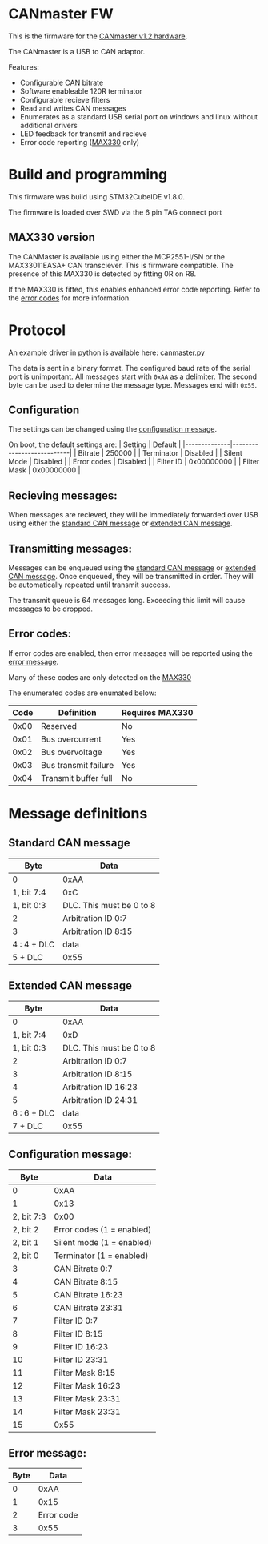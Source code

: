 # CANmaster FW

This is the firmware for the [CANmaster v1.2 hardware](https://github.com/TL-Embedded/CANmaster-HW).

The CANmaster is a USB to CAN adaptor.

Features:
 * Configurable CAN bitrate
 * Software enableable 120R terminator
 * Configurable recieve filters
 * Read and writes CAN messages
 * Enumerates as a standard USB serial port on windows and linux without additional drivers
 * LED feedback for transmit and recieve
 * Error code reporting ([MAX330](#max330-version) only)

# Build and programming
This firmware was build using STM32CubeIDE v1.8.0.

The firmware is loaded over SWD via the 6 pin TAG connect port

## MAX330 version
The CANMaster is available using either the MCP2551-I/SN or the MAX33011EASA+ CAN transciever. This is firmware compatible. The presence of this MAX330 is detected by fitting 0R on R8.

If the MAX330 is fitted, this enables enhanced error code reporting. Refer to the [error codes](#error-codes) for more information.


# Protocol

An example driver in python is available here: [canmaster.py](./Tests/canmaster.py)

The data is sent in a binary format. The configured baud rate of the serial port is unimportant. All messages start with `0xAA` as a delimiter. The second byte can be used to determine the message type. Messages end with `0x55`.

## Configuration
The settings can be changed using the [configuration message](#configuration-message).

On boot, the default settings are:
| Setting      | Default                   |
|--------------|---------------------------|
| Bitrate      | 250000                    |
| Terminator   | Disabled                  |
| Silent Mode  | Disabled                  |
| Error codes  | Disabled                  |
| Filter ID    | 0x00000000                |
| Filter Mask  | 0x00000000                |

## Recieving messages:
When messages are recieved, they will be immediately forwarded over USB using either the [standard CAN message](#standard-can-message) or [extended CAN message](#extended-can-message).

## Transmitting messages:
Messages can be enqueued using the [standard CAN message](#standard-can-message) or [extended CAN message](#extended-can-message). Once enqueued, they will be transmitted in order. They will be automatically repeated until transmit success.

The transmit queue is 64 messages long. Exceeding this limit will cause messages to be dropped.

## Error codes:
If error codes are enabled, then error messages will be reported using the [error message](#error-message).

Many of these codes are only detected on the [MAX330](#max330-version) 

The enumerated codes are enumated below:

| Code         | Definition                | Requires MAX330 |
|--------------|---------------------------|-----------------|
| 0x00         | Reserved                  | No              |
| 0x01         | Bus overcurrent           | Yes             |
| 0x02         | Bus overvoltage           | Yes             |
| 0x03         | Bus transmit failure      | Yes             |
| 0x04         | Transmit buffer full      | No              |

# Message definitions

## Standard CAN message
| Byte         | Data                      |
|--------------|---------------------------|
|  0           | 0xAA                      |
|  1, bit 7:4  | 0xC                       |
|  1, bit 0:3  | DLC. This must be 0 to 8  |
|  2           | Arbitration ID  0:7       |
|  3           | Arbitration ID  8:15      |
|  4 : 4 + DLC | data                      |
|  5 + DLC     | 0x55                      |

## Extended CAN message
| Byte         | Data                      |
|--------------|---------------------------|
|  0           | 0xAA                      |
|  1, bit 7:4  | 0xD                       |
|  1, bit 0:3  | DLC. This must be 0 to 8  |
|  2           | Arbitration ID  0:7       |
|  3           | Arbitration ID  8:15      |
|  4           | Arbitration ID  16:23     |
|  5           | Arbitration ID  24:31     |
|  6 : 6 + DLC | data                      |
|  7 + DLC     | 0x55                      |

## Configuration message:
| Byte        | Data                      |
|-------------|---------------------------|
|  0          | 0xAA                      |
|  1          | 0x13                      |
|  2, bit 7:3 | 0x00                      |
|  2, bit 2   | Error codes (1 = enabled) |
|  2, bit 1   | Silent mode (1 = enabled) |
|  2, bit 0   | Terminator (1 = enabled)  |
|  3          | CAN Bitrate     0:7       |
|  4          | CAN Bitrate     8:15      |
|  5          | CAN Bitrate     16:23     |
|  6          | CAN Bitrate     23:31     |
|  7          | Filter ID       0:7       |
|  8          | Filter ID       8:15      |
|  9          | Filter ID       16:23     |
|  10         | Filter ID       23:31     |
|  11         | Filter Mask     8:15      |
|  12         | Filter Mask     16:23     |
|  13         | Filter Mask     23:31     |
|  14         | Filter Mask     23:31     |
|  15         | 0x55                      |

## Error message:
| Byte        | Data                      |
|-------------|---------------------------|
|  0          | 0xAA                      |
|  1          | 0x15                      |
|  2          | Error code                |
|  3          | 0x55                      |
